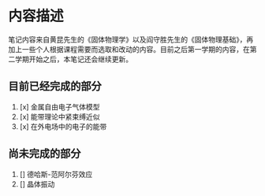 # 内容描述

笔记内容来自黄昆先生的《固体物理学》以及阎守胜先生的《固体物理基础》，再加上一些个人根据课程需要而选取和改动的内容。目前之后第一学期的内容，在第二学期开始之后，本笔记还会继续更新。

## 目前已经完成的部分

1. [x] 金属自由电子气体模型
2. [x] 能带理论中紧束缚近似
3. [x] 在外电场中的电子的能带

## 尚未完成的部分

1. [] 德哈斯-范阿尔芬效应
2. [] 晶体振动
